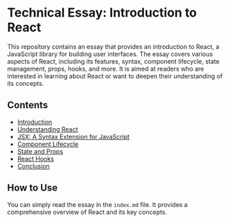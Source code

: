 # Technical Essay: Introduction to React

This repository contains an essay that provides an introduction to React, a JavaScript library for building user interfaces. The essay covers various aspects of React, including its features, syntax, component lifecycle, state management, props, hooks, and more. It is aimed at readers who are interested in learning about React or want to deepen their understanding of its concepts.

## Contents

- [Introduction](#[introduction](https://anushkasinha126.github.io/react-essay/))
- [Understanding React](#[understanding-react](https://anushkasinha126.github.io/react-essay/))
- [JSX: A Syntax Extension for JavaScript](#[jsx-a-syntax-extension-for-javascript](https://anushkasinha126.github.io/react-essay/))
- [Component Lifecycle](#[component-lifecycle](https://anushkasinha126.github.io/react-essay/))
- [State and Props](#https://anushkasinha126.github.io/react-essay/)
- [React Hooks](#https://anushkasinha126.github.io/react-essay/)
- [Conclusion](#https://anushkasinha126.github.io/react-essay/)

## How to Use

You can simply read the essay in the `index.md` file. It provides a comprehensive overview of React and its key concepts.
